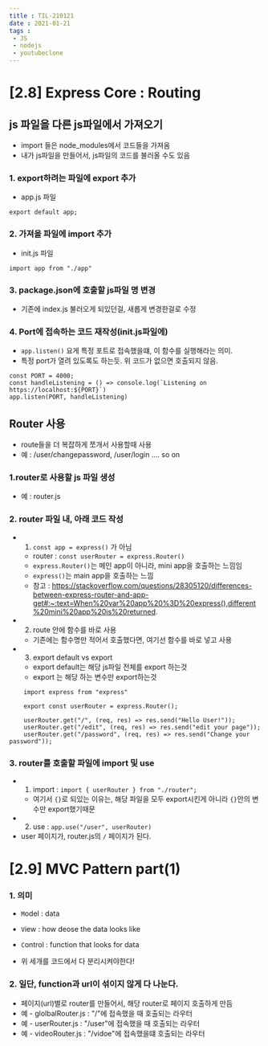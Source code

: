 ```yaml
---
title : TIL-210121
date : 2021-01-21
tags :
 - JS
 - nodejs
 - youtubeclone
---
```


# [2.8] Express Core : Routing

## js 파일을 다른 js파일에서 가져오기
* import 들은 node_modules에서 코드들을 가져옴
* 내가 js파일을 만들어서, js파일의 코드를 불러올 수도 있음

### 1. export하려는 파일에 export 추가
* app.js 파일
```
export default app;
```

### 2. 가져올 파일에 import 추가

* init.js 파일
```
import app from "./app"
```


### 3. package.json에 호출할 js파일 명 변경
* 기존에 index.js 불러오게 되있던걸, 새롭게 변경한걸로 수정


### 4. Port에 접속하는 코드 재작성(init.js파일에)
* `app.listen()` 요게 특정 포트로 접속했을떄, 이 함수를 실행해라는 의미.
* 특정 port가 열려 있도록도 하는듯. 위 코드가 없으면 호출되지 않음. 
```
const PORT = 4000;
const handleListening = () => console.log(`Listening on https://localhost:${PORT}`)
app.listen(PORT, handleListening)
```


## Router 사용
* route들을 더 복잡하게 쪼개서 사용할때 사용
* 예 : /user/changepassword, /user/login .... so on

### 1.router로 사용할 js 파일 생성
* 예 : router.js

### 2. router 파일 내, 아래 코드 작성
* 1) `const app = express()` 가 아님
    * router : `const userRouter = express.Router()`
    * `express.Router()`는 메인 app이 아니라, mini app을 호출하는 느낌임 
    * `express()`는 main app을 호출하는 느낌
    * 참고 : https://stackoverflow.com/questions/28305120/differences-between-express-router-and-app-get#:~:text=When%20var%20app%20%3D%20express(),different%20mini%20app%20is%20returned.
* 2) route 안에 함수를 바로 사용
    * 기존에는 함수명만 적어서 호출했다면, 여기선 함수를 바로 넣고 사용
* 3) export default vs export
    * export default는 해당 js파일 전체를 export 하는것
    * export 는 해당 하는 변수만 export하는것
```
    import express from "express"

    export const userRouter = express.Router();

    userRouter.get("/", (req, res) => res.send("Hello User!"));
    userRouter.get("/edit", (req, res) => res.send("edit your page"));
    userRouter.get("/password", (req, res) => res.send("Change your password"));
```


### 3. router를 호출할 파일에 import 및 use
* 1) import : `import { userRouter } from "./router";`
    * 여기서 `{}`로 되있는 이유는, 해당 파일을 모두 export시킨게 아니라 `{}`안의 변수만 export했기때문
* 2) use : `app.use("/user", userRouter)`
* user 페이지가, router.js의 `/` 페이지가 된다.


# [2.9] MVC Pattern part(1)

### 1. 의미
* `M`odel : data
* `V`iew : how deose the data looks like
* `C`ontrol : function that looks for data

* 위 세개를 코드에서 다 분리시켜야한다!

### 2. 일단, function과 url이 섞이지 않게 다 나눈다.
* 페이지(url)별로 router를 만들어서, 해당 router로 페이지 호출하게 만듬
* 예 - glolbalRouter.js : "/"에 접속했을 때 호출되는 라우터
* 예 - userRouter.js : "/user"에 접속했을 때 호출되는 라우터
* 예 - videoRouter.js : "/vidoe"에 접속했을떄 호출되는 라우터

